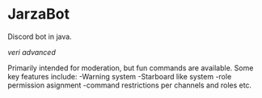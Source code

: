 # JarzaBot
Discord bot in java.

*veri advanced*

Primarily intended for moderation, but fun commands are available.
Some key features include:
-Warning system
-Starboard like system
-role permission asignment
-command restrictions per channels and roles
etc.
